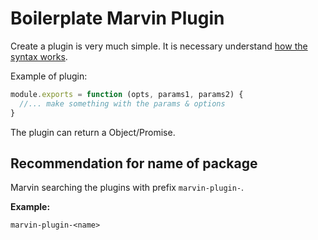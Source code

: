 # Boilerplate Marvin Plugin

Create a plugin is very much simple. It is necessary understand [how the syntax works](https://github.com/marvin-js/marvin/blob/master/docs/how-is-syntax.md).

Example of plugin:

```javascript
module.exports = function (opts, params1, params2) {
  //... make something with the params & options
}
```

The plugin can return a Object/Promise.

## Recommendation for name of package

Marvin searching the plugins with prefix `marvin-plugin-`.

**Example:**

```
marvin-plugin-<name>
```
